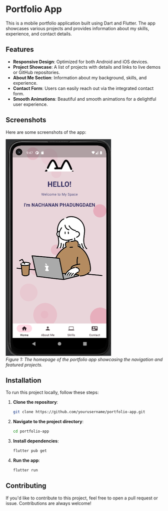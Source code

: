 

# Portfolio App

This is a mobile portfolio application built using Dart and Flutter. The app showcases various projects and provides information about my skills, experience, and contact details.

## Features

- **Responsive Design**: Optimized for both Android and iOS devices.
- **Project Showcase**: A list of projects with details and links to live demos or GitHub repositories.
- **About Me Section**: Information about my background, skills, and experience.
- **Contact Form**: Users can easily reach out via the integrated contact form.
- **Smooth Animations**: Beautiful and smooth animations for a delightful user experience.

## Screenshots

Here are some screenshots of the app:

![Homepage Example](https://github.com/nchynacha/portfolio-app/blob/main/assets/images/mainpage.png?raw=true)<br>
*Figure 1: The homepage of the portfolio app showcasing the navigation and featured projects.*



## Installation

To run this project locally, follow these steps:

1. **Clone the repository**:
    ```bash
    git clone https://github.com/yourusername/portfolio-app.git
    ```
2. **Navigate to the project directory**:
    ```bash
    cd portfolio-app
    ```
3. **Install dependencies**:
    ```bash
    flutter pub get
    ```
4. **Run the app**:
    ```bash
    flutter run
    ```


## Contributing

If you'd like to contribute to this project, feel free to open a pull request or issue. Contributions are always welcome!


